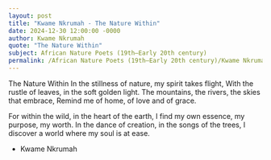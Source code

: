 ```yaml
---
layout: post
title: "Kwame Nkrumah - The Nature Within"
date: 2024-12-30 12:00:00 -0000
author: Kwame Nkrumah
quote: "The Nature Within"
subject: African Nature Poets (19th–Early 20th century)
permalink: /African Nature Poets (19th–Early 20th century)/Kwame Nkrumah/Kwame Nkrumah - The Nature Within
---
```


The Nature Within
In the stillness of nature, my spirit takes flight,
With the rustle of leaves, in the soft golden light.
The mountains, the rivers, the skies that embrace,
Remind me of home, of love and of grace.

For within the wild, in the heart of the earth,
I find my own essence, my purpose, my worth.
In the dance of creation, in the songs of the trees,
I discover a world where my soul is at ease.

- Kwame Nkrumah
